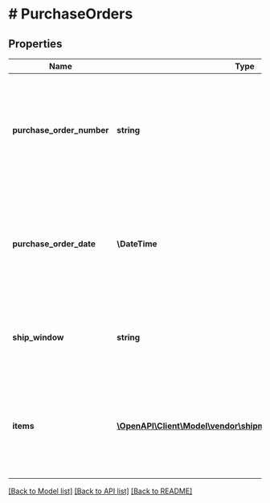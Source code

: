 # # PurchaseOrders

## Properties

Name | Type | Description | Notes
------------ | ------------- | ------------- | -------------
**purchase_order_number** | **string** | Purchase order numbers involved in this shipment, list all the PO that are involved as part of this shipment. | [optional]
**purchase_order_date** | **\DateTime** | Purchase order numbers involved in this shipment, list all the PO that are involved as part of this shipment. | [optional]
**ship_window** | **string** | Date range in which shipment is expected for these purchase orders. | [optional]
**items** | [**\OpenAPI\Client\Model\vendor\shipments\PurchaseOrderItems[]**](PurchaseOrderItems.md) | A list of the items that are associated to the PO in this transport and their associated details. | [optional]

[[Back to Model list]](../../README.md#models) [[Back to API list]](../../README.md#endpoints) [[Back to README]](../../README.md)
